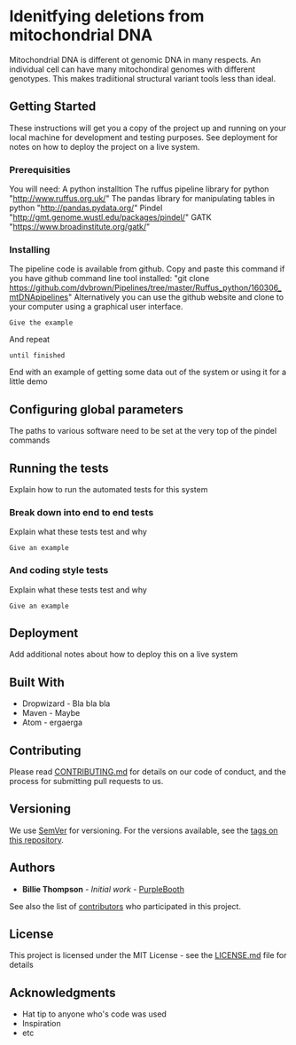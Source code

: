 # Idenitfying deletions from mitochondrial DNA

Mitochondrial DNA is different ot genomic DNA in many respects. An individual cell can have many mitochondiral genomes with different genotypes. 
This makes tradiitional structural variant tools less than ideal.

## Getting Started

These instructions will get you a copy of the project up and running on your local machine for development and testing purposes. See deployment for notes on how to deploy the project on a live system.

### Prerequisities

You will need:
A python installtion
The ruffus pipeline library for python "http://www.ruffus.org.uk/"
The pandas library for manipulating tables in python "http://pandas.pydata.org/"
Pindel "http://gmt.genome.wustl.edu/packages/pindel/"
GATK "https://www.broadinstitute.org/gatk/"

### Installing

The pipeline code is available from github. Copy and paste this command if you have github command line tool installed: 
"git clone https://github.com/dvbrown/Pipelines/tree/master/Ruffus_python/160306_mtDNApipelines"
Alternatively you can use the github website and clone to your computer using a graphical user interface.

```
Give the example
```

And repeat

```
until finished
```

End with an example of getting some data out of the system or using it for a little demo

## Configuring global parameters
The paths to various software need to be set at the very top of the pindel commands


## Running the tests

Explain how to run the automated tests for this system

### Break down into end to end tests

Explain what these tests test and why

```
Give an example
```

### And coding style tests

Explain what these tests test and why

```
Give an example
```

## Deployment

Add additional notes about how to deploy this on a live system

## Built With

* Dropwizard - Bla bla bla
* Maven - Maybe
* Atom - ergaerga

## Contributing

Please read [CONTRIBUTING.md](CONTRIBUTING.md) for details on our code of conduct, and the process for submitting pull requests to us.

## Versioning

We use [SemVer](http://semver.org/) for versioning. For the versions available, see the [tags on this repository](https://github.com/your/project/tags). 

## Authors

* **Billie Thompson** - *Initial work* - [PurpleBooth](https://github.com/PurpleBooth)

See also the list of [contributors](https://github.com/your/project/contributors) who participated in this project.

## License

This project is licensed under the MIT License - see the [LICENSE.md](LICENSE.md) file for details

## Acknowledgments

* Hat tip to anyone who's code was used
* Inspiration
* etc
